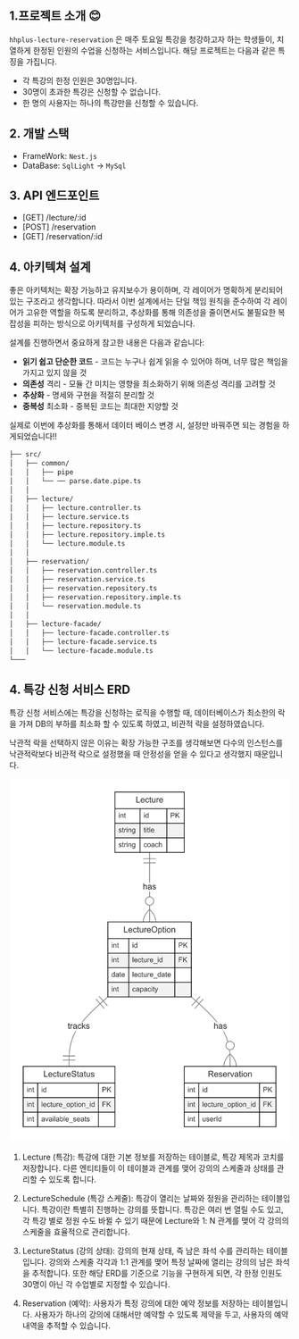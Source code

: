 ## 1.프로젝트 소개 😊

`hhplus-lecture-reservation` 은 매주 토요일 특강을 청강하고자 하는 학생들이, 치열하게 한정된 인원의 수업을 신청하는 서비스입니다. 해당 프로젝트는 다음과 같은 특징을 가집니다.

- 각 특강의 한정 인원은 30명입니다.
- 30명이 초과한 특강은 신청할 수 없습니다.
- 한 명의 사용자는 하나의 특강만을 신청할 수 있습니다.

## 2. 개발 스택

- FrameWork: `Nest.js`
- DataBase: `SqlLight` -> `MySql`

## 3. API 엔드포인트

- [GET] /lecture/:id
- [POST] /reservation
- [GET] /reservation/:id

## 4. 아키텍쳐 설계

좋은 아키텍처는 확장 가능하고 유지보수가 용이하며, 각 레이어가 명확하게 분리되어 있는 구조라고 생각합니다. 따라서 이번 설계에서는 단일 책임 원칙을 준수하여 각 레이어가 고유한 역할을 하도록 분리하고, 추상화를 통해 의존성을 줄이면서도 불필요한 복잡성을 피하는 방식으로 아키텍처를 구성하게 되었습니다.

설계를 진행하면서 중요하게 참고한 내용은 다음과 같습니다:

- **읽기 쉽고 단순한 코드** - 코드는 누구나 쉽게 읽을 수 있어야 하며, 너무 많은 책임을 가지고 있지 않을 것
- **의존성** 격리 - 모듈 간 미치는 영향을 최소화하기 위해 의존성 격리를 고려할 것
- **추상화** - 명세와 구현을 적절히 분리할 것
- **중복성** 최소화 - 중복된 코드는 최대한 지양할 것

실제로 이번에 추상화를 통해서 데이터 베이스 변경 시, 설정만 바꿔주면 되는 경험을 하게되었습니다!!

```
├── src/
│   ├── common/
│   │   ├── pipe
│   │   └── ── parse.date.pipe.ts
│   │
│   ├── lecture/
│   │   ├── lecture.controller.ts
│   │   ├── lecture.service.ts
│   │   ├── lecture.repository.ts
│   │   ├── lecture.repository.imple.ts
│   │   └── lecture.module.ts
│   │
│   ├── reservation/
│   │   ├── reservation.controller.ts
│   │   ├── reservation.service.ts
│   │   ├── reservation.repository.ts
│   │   ├── reservation.repository.imple.ts
│   │   └── reservation.module.ts
│   │
│   ├── lecture-facade/
│   │   ├── lecture-facade.controller.ts
│   │   ├── lecture-facade.service.ts
│   │   └── lecture-facade.module.ts
└───

```

## 4. 특강 신청 서비스 ERD

특강 신청 서비스에는 특강을 신청하는 로직을 수행할 때, 데이터베이스가 최소한의 락을 가져 DB의 부하를 최소화 할 수 있도록 하였고, 비관적 락을 설정하였습니다.

낙관적 락을 선택하지 않은 이유는 확장 가능한 구조를 생각해보면 다수의 인스턴스를 낙관적락보다 비관적 락으로 설정했을 때 안정성을 얻을 수 있다고 생각했지 때문입니다.

![](./erd.png)

1. Lecture (특강): 특강에 대한 기본 정보를 저장하는 테이블로, 특강 제목과 코치를 저장합니다. 다른 엔티티들이 이 테이블과 관계를 맺어 강의의 스케줄과 상태를 관리할 수 있도록 합니다.

2. LectureSchedule (특강 스케줄):
   특강이 열리는 날짜와 정원을 관리하는 테이블입니다. 특강이란 특별히 진행하는 강의를 뜻합니다. 특강은 여러 번 열릴 수도 있고, 각 특강 별로 정원 수도 바뀔 수 있기 때문에 Lecture와 1: N 관계를 맺어 각 강의의 스케줄을 효율적으로 관리합니다.

3. LectureStatus (강의 상태): 강의의 현재 상태, 즉 남은 좌석 수를 관리하는 테이블입니다. 강의와 스케줄 각각과 1:1 관계를 맺어 특정 날짜에 열리는 강의의 남은 좌석을 추적합니다. 또한 해당 ERD를 기준으로 기능을 구현하게 되면, 각 한정 인원도 30명이 아닌 각 수업별로 지정할 수 있습니다.

4. Reservation (예약): 사용자가 특정 강의에 대한 예약 정보를 저장하는 테이블입니다. 사용자가 하나의 강의에 대해서만 예약할 수 있도록 제약을 두고, 사용자의 예약 내역을 추적할 수 있습니다.
